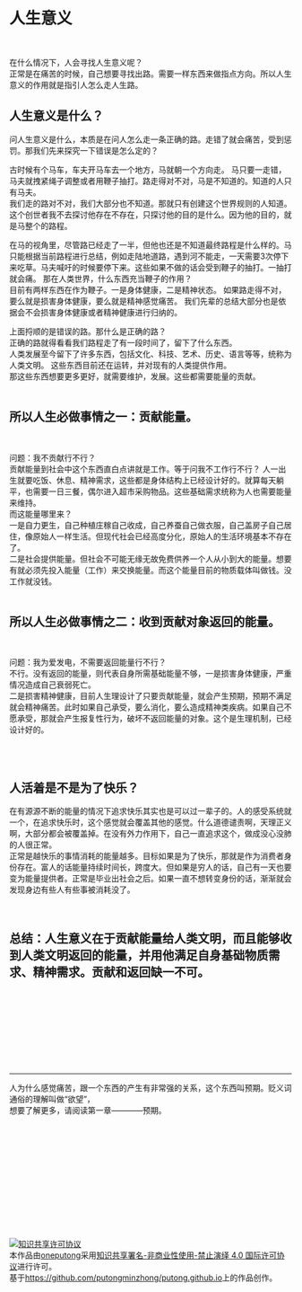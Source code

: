 人生意义
================= 
<br />

在什么情况下，人会寻找人生意义呢？  
正常是在痛苦的时候，自己想要寻找出路。需要一样东西来做指点方向。所以人生意义的作用就是指引人怎么走人生路。



人生意义是什么？
-----------------

问人生意义是什么，本质是在问人怎么走一条正确的路。走错了就会痛苦，受到惩罚。那我们先来探究一下错误是怎么定的？

古时候有个马车，车夫开马车去一个地方，马就朝一个方向走。 马只要一走错，马夫就拽紧绳子调整或者用鞭子抽打。路走得对不对，马是不知道的。知道的人只有马夫。  
我们走的路对不对，我们大部分也不知道。那就只有创建这个世界规则的人知道。这个创世者我不去探讨他存在不存在，只探讨他的目的是什么。因为他的目的，就是马整个的路程。

在马的视角里，尽管路已经走了一半，但他也还是不知道最终路程是什么样的。马只能根据当前路程进行总结，例如走陆地道路，遇到河不能走，一天需要3次停下来吃草。马夫喊吁的时候要停下来。这些如果不做的话会受到鞭子的抽打。一抽打就会痛。
那在人类世界，什么东西充当鞭子的作用？  
目前有两样东西在作为鞭子。一是身体健康，二是精神状态。
如果路走得不对，要么就是损害身体健康，要么就是精神感觉痛苦。
我们先辈的总结大部分也是依据会不会损害身体健康或者精神健康进行归纳的。


上面捋顺的是错误的路。那什么是正确的路？  
正确的路就得看看我们路程走了有一段时间了，留下了什么东西。  
人类发展至今留下了许多东西，包括文化、科技、艺术、历史、语言等等，统称为人类文明。
这些东西目前还在运转，并对现有的人类提供作用。  
那这些东西想要更多更好，就需要维护，发展。这些都需要能量的贡献。  
<br />

## 所以人生必做事情之一：贡献能量。  

<br />

问题：我不贡献行不行？  
贡献能量到社会中这个东西直白点讲就是工作。等于问我不工作行不行？
人一出生就要吃饭、休息、精神需求，这些都是身体结构上已经设计好的。就算每天躺平，也需要一日三餐，偶尔进入超市采购物品。这些基础需求统称为人也需要能量来维持。  
而这能量哪里来？  
一是自力更生，自己种植庄稼自己收成，自己养蚕自己做衣服，自己盖房子自己居住，像原始人一样生活。但现代社会已经高度分化，原始人的生活环境基本不存在了。  
二是社会提供能量。但社会不可能无缘无故免费供养一个人从小到大的能量。想要有就必须先投入能量（工作）来交换能量。而这个能量目前的物质载体叫做钱。没工作就没钱。
<br /><br />

## 所以人生必做事情之二：收到贡献对象返回的能量。  

<br />

问题：我为爱发电，不需要返回能量行不行？  
不行。没有返回的能量，则代表自身所需基础能量不够，一是损害身体健康，严重情况造成自己衰弱死亡。  
二是损害精神健康，目前人生理设计了只要贡献能量，就会产生预期，预期不满足就会精神痛苦。此时如果自己承受，要么消化，要么造成精神类疾病。如果自己不愿承受，那就会产生报复性行为，破坏不返回能量的对象。这个是生理机制，已经设计好的。



<br /><br />

## 人活着是不是为了快乐？


在有源源不断的能量的情况下追求快乐其实也是可以过一辈子的。人的感受系统就一个，在追求快乐时，这个感觉就会覆盖其他的感觉。什么道德谴责啊，天理正义啊，大部分都会被覆盖掉。在没有外力作用下，自己一直追求这个，做成没心没肺的人很正常。    
正常是越快乐的事情消耗的能量越多。目标如果是为了快乐，那就是作为消费者身份存在。富人的话能量持续时间长，跨度大。但如果是穷人的话，自己有一天也要变为能量提供者。正常是毕业出社会之后。如果一直不想转变身份的话，渐渐就会发现身边有些人有些事被消耗没了。

<br />

## 总结：人生意义在于贡献能量给人类文明，而且能够收到人类文明返回的能量，并用他满足自身基础物质需求、精神需求。贡献和返回缺一不可。

<br />
<br />
<br />
<br />
<br />
<br />
<br />
<br />



-----------------

人为什么感觉痛苦，跟一个东西的产生有非常强的关系，这个东西叫预期。贬义词通俗的理解叫做“欲望”，  
想要了解更多，请阅读第一章————预期。





 <br /><br /><br /><br /><br /><br /><br /><br /><br /><br /><br /><br />
 <a rel="license" href="http://creativecommons.org/licenses/by-nc-nd/4.0/"><img alt="知识共享许可协议" style="border-width:0"
      src="https://i.creativecommons.org/l/by-nc-nd/4.0/88x31.png" /></a><br />本作品由<a
    xmlns:cc="http://creativecommons.org/ns#" href="https://github.com/putongminzhong/putong.github.io"
    property="cc:attributionName" rel="cc:attributionURL">oneputong</a>采用<a rel="license"
    href="http://creativecommons.org/licenses/by-nc-nd/4.0/">知识共享署名-非商业性使用-禁止演绎 4.0 国际许可协议</a>进行许可。<br />基于<a
    xmlns:dct="http://purl.org/dc/terms/" href="https://github.com/putongminzhong/putong.github.io"
    rel="dct:source">https://github.com/putongminzhong/putong.github.io</a>上的作品创作。